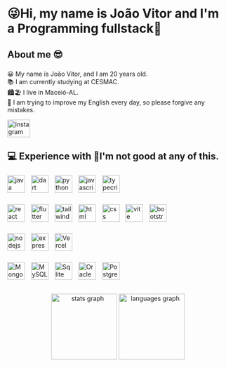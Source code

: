 <h1 align="left"> 😜Hi, my name is João Vitor and I'm a Programming fullstack👋</h1>

 ###

<h2 align="left"> About me 😎</h2>

 ###

 <p align="left">😀 My name is João Vitor, and I am 20 years old.<br>📚 I am currently studying at CESMAC.<br>🏙️🏖️ I live in Maceió-AL.<br>📒 I am trying to improve my English every day, so please forgive any mistakes.</p>


<div align="left">
<a href="https://www.instagram.com/euujoaovitorr"><img src="https://raw.githubusercontent.com/maurodesouza/profile-readme-generator/master/src/assets/icons/social/instagram/default.svg" width="52" height="40" alt="instagram logo"  /></a> 
</div>

 ###
 <h2 align="left">💻 Experience with 👀I'm not good at any of this.</h2>



###

<div align="left">
<img src="https://skillicons.dev/icons?i=java" height="40" alt="java logo"  />
 <img width="6" />
<img src="https://skillicons.dev/icons?i=dart" height="40" alt="dart logo"  />
 <img width="6" />
<img src="https://skillicons.dev/icons?i=py" height="40" alt="python logo"  />
  <img width="6" />
<img src="https://skillicons.dev/icons?i=js" height="40" alt="javascript logo"  />
  <img width="6" />
<img src="https://skillicons.dev/icons?i=ts" height="40" alt="typecript logo"  />
  <img width="6" /> 
</div>

 ###
<div align="left">
<img src="https://skillicons.dev/icons?i=react" height="40" alt="react logo"  />
 <img width="6" />
<img src="https://skillicons.dev/icons?i=flutter" height="40" alt="flutter logo"  />
 <img width="6" />
<img src="https://skillicons.dev/icons?i=tailwindcss" height="40" alt="tailwindcss logo"  />
  <img width="6" />
<img src="https://skillicons.dev/icons?i=html" height="40" alt="html logo"  />
  <img width="6" /> 
<img src="https://skillicons.dev/icons?i=css" height="40" alt="css logo"  />
  <img width="6" /> 
<img src="https://skillicons.dev/icons?i=vite" height="40" alt="vite logo"  />
  <img width="6" /> 
<img src="https://skillicons.dev/icons?i=bootstrap" height="40" alt="bootstrap logo"  />
  <img width="6" /> 
</div>

###
<div align="left">

<img src="https://skillicons.dev/icons?i=nodejs" height="40" alt="nodejs logo"  />
 <img width="6" />
<img src="https://skillicons.dev/icons?i=express" height="40" alt="express logo"  />
 <img width="6" />
 
<img src="https://img.shields.io/badge/Vercel-000000?style=for-the-badge&logo=vercel&logoColor=white" height="40" alt="Vercel logo"  />

</div>

###
<div align="left">
<img src="https://img.shields.io/badge/MongoDB-4EA94B?style=for-the-badge&logo=mongodb&logoColor=white" height="40" alt="MongoDB logo"  />
 <img width="6" />
<img src="https://img.shields.io/badge/MySQL-005C84?style=for-the-badge&logo=mysql&logoColor=white" height="40" alt="MySQL logo"  />
 <img width="6" />
<img src="https://img.shields.io/badge/Sqlite-003B57?style=for-the-badge&logo=sqlite&logoColor=white" height="40" alt="Sqlite logo"  />
 <img width="6" />
<img src="https://img.shields.io/badge/Oracle-F80000?style=for-the-badge&logo=Oracle&logoColor=white" height="40" alt="Oracle logo"  />
 <img width="6" />
<img src="https://img.shields.io/badge/PostgreSQL-316192?style=for-the-badge&logo=postgresql&logoColor=white" height="40" alt="PostgreSQL logo"  />
 <img width="6" />
</div>

##

<div align="center">
  <img src="https://github-readme-stats.vercel.app/api?username=joaovitorraraujo&hide_title=false&hide_rank=false&show_icons=true&include_all_commits=true&count_private=true&disable_animations=false&theme=dark&locale=en&hide_border=true&order=1" height="150" alt="stats graph"  />
  <img src="https://github-readme-stats.vercel.app/api/top-langs?username=joaovitorraraujo&locale=en&hide_title=false&layout=compact&card_width=320&langs_count=5&theme=dark&hide_border=true&order=2" height="150" alt="languages graph"  />
</div>

##
